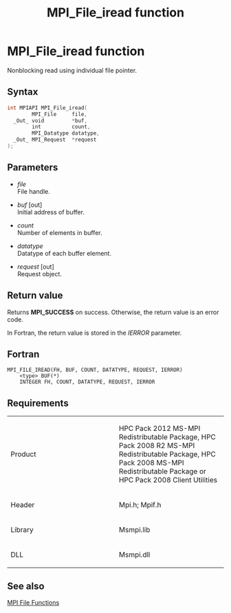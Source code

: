 ﻿---
title: MPI_File_iread function
TOCTitle: MPI_File_iread function
ms:assetid: e1f4966f-5c96-494d-9e51-249b124d8fd9
ms:mtpsurl: https://msdn.microsoft.com/en-us/library/Dn473322(v=VS.85)
ms:contentKeyID: 59360868
ms.date: 03/28/2018
mtps_version: v=VS.85
f1_keywords:
- MPI_FILE_IREAD
- mpif/MPI_File_iread
- mpi/MPI_FILE_IREAD
dev_langs:
- C++
- C
---

# MPI\_File\_iread function

Nonblocking read using individual file pointer.

## Syntax

``` c++
int MPIAPI MPI_File_iread(
        MPI_File     file,
  _Out_ void         *buf,
        int          count,
        MPI_Datatype datatype,
  _Out_ MPI_Request  *request
);
```

## Parameters

  - *file*  
    File handle.

  - *buf* \[out\]  
    Initial address of buffer.

  - *count*  
    Number of elements in buffer.

  - *datatype*  
    Datatype of each buffer element.

  - *request* \[out\]  
    Request object.

## Return value

Returns **MPI\_SUCCESS** on success. Otherwise, the return value is an error code.

In Fortran, the return value is stored in the *IERROR* parameter.

## Fortran

    MPI_FILE_IREAD(FH, BUF, COUNT, DATATYPE, REQUEST, IERROR)
        <type> BUF(*)
        INTEGER FH, COUNT, DATATYPE, REQUEST, IERROR

## Requirements

<table>
<colgroup>
<col style="width: 50%" />
<col style="width: 50%" />
</colgroup>
<tbody>
<tr class="odd">
<td><p>Product</p></td>
<td><p>HPC Pack 2012 MS-MPI Redistributable Package, HPC Pack 2008 R2 MS-MPI Redistributable Package, HPC Pack 2008 MS-MPI Redistributable Package or HPC Pack 2008 Client Utilities</p></td>
</tr>
<tr class="even">
<td><p>Header</p></td>
<td>Mpi.h;
Mpif.h</td>
</tr>
<tr class="odd">
<td><p>Library</p></td>
<td>Msmpi.lib</td>
</tr>
<tr class="even">
<td><p>DLL</p></td>
<td>Msmpi.dll</td>
</tr>
</tbody>
</table>


## See also

[MPI File Functions](mpi-file-functions.md)


